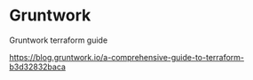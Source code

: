 # Gruntwork
Gruntwork terraform guide

https://blog.gruntwork.io/a-comprehensive-guide-to-terraform-b3d32832baca
